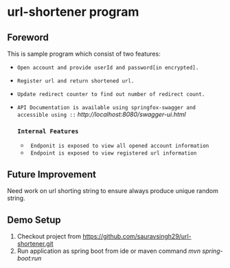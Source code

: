 # url-shortener program

## Foreword
This is sample program which consist of two features:
* `Open account and provide userId and password[in encrypted].`
* `Register url and return shortened url.`
* `Update redirect counter to find out number of redirect count.`
* `API Documentation is available using springfox-swagger and accessible using ::` *http://localhost:8080/swagger-ui.html*
    
    ### ``Internal Features``
    * ` Endponit is exposed to view all opened account information`
    * ` Endpoint is exposed to view registered url information`

## Future Improvement
Need work on url shorting string to ensure always produce unique random string.


## Demo Setup
1. Checkout project from https://github.com/sauravsingh29/url-shortener.git
2. Run application as spring boot from ide or maven command *mvn spring-boot:run*